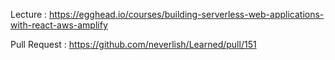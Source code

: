 Lecture : https://egghead.io/courses/building-serverless-web-applications-with-react-aws-amplify

Pull Request : https://github.com/neverlish/Learned/pull/151
